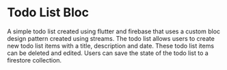 # Todo List Bloc

A simple todo list created using flutter and firebase that uses a custom bloc design pattern created using streams. The todo list allows users to create new todo list items with a title, description and date. These todo list items can be deleted and edited. Users can save the state of the todo list to a firestore collection.
